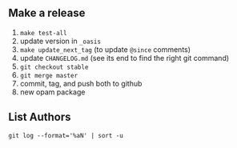 
## Make a release

1. `make test-all`
2. update version in `_oasis`
3. `make update_next_tag` (to update `@since` comments)
4. update `CHANGELOG.md` (see its end to find the right git command)
5. `git checkout stable`
6. `git merge master`
7. commit, tag, and push both to github
8. new opam package

## List Authors

`git log --format='%aN' | sort -u`
